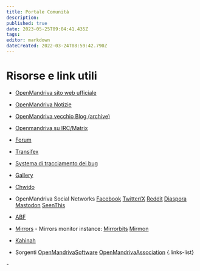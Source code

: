 ```yaml
---
title: Portale Comunità
description: 
published: true
date: 2023-05-25T09:04:41.435Z
tags: 
editor: markdown
dateCreated: 2022-03-24T08:59:42.790Z
---
```


# Risorse e link utili

- [OpenMandriva sito web ufficiale](https://www.openmandriva.org)
- [OpenMandriva Notizie](https://www.openmandriva.org/en/news/)
- [OpenMandriva vecchio Blog (archive)](https://arc.openmandriva.org/blog/)
- [Openmandriva su IRC/Matrix](/team/chat)
- [Forum](https://forum.openmandriva.org/)
- [Transifex](https://www.transifex.com/openmandriva/public/)
- [Systema di tracciamento dei bug](https://github.com/OpenMandrivaAssociation/distribution/issues)
- [Gallery](https://gallery.openmandriva.org/)
- [Chwido](https://chwido.openmandriva.org/meetings/%23openmandriva-cooker/)
- OpenMandriva Social Networks
 [Facebook](https://www.facebook.com/OpenMandriva)
 [Twitter/X](https://twitter.com/OpenMandrivaOrg)
 [Reddit](https://www.reddit.com/r/OpenMandriva/)
 [Diaspora](https://joindiaspora.com/u/openmandriva)
 [Mastodon](https://hostux.social/@OpenMandriva)
 [SeenThis](https://seenthis.net/people/openmandriva)

- [ABF](https://abf.openmandriva.org/)
- [Mirrors](http://mirror.openmandriva.org/README.txt?mirrorlist) - Mirrors monitor instance: [Mirrorbits](https://mirror.openmandriva.org/?mirrorstats) [Mirmon](https://mirmon.openmandriva.org/)
- [Kahinah](https://kahinah.rxu.tech/)

- Sorgenti
 [OpenMandrivaSoftware](https://github.com/OpenMandrivaSoftware/)
 [OpenMandrivaAssociation](https://github.com/OpenMandrivaAssociation/)
{.links-list}

\- 